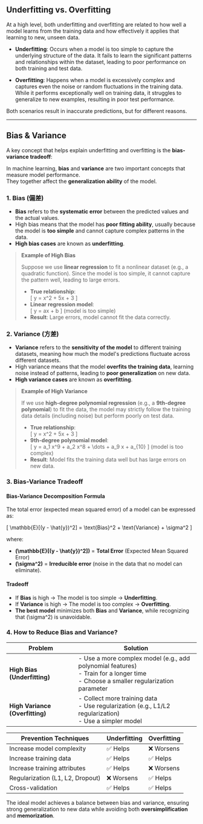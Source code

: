 ## Underfitting vs. Overfitting

At a high level, both underfitting and overfitting are related to how well a model learns from the training data and how effectively it applies that learning to new, unseen data.

- **Underfitting**: Occurs when a model is too simple to capture the underlying structure of the data. It fails to learn the significant patterns and relationships within the dataset, leading to poor performance on both training and test data.

- **Overfitting**: Happens when a model is excessively complex and captures even the noise or random fluctuations in the training data. While it performs exceptionally well on training data, it struggles to generalize to new examples, resulting in poor test performance.

Both scenarios result in inaccurate predictions, but for different reasons.

---

## Bias & Variance

A key concept that helps explain underfitting and overfitting is the **bias-variance tradeoff**:

In machine learning, **bias** and **variance** are two important concepts that measure model performance.  
They together affect the **generalization ability** of the model.

### 1. Bias (偏差)

- **Bias** refers to the **systematic error** between the predicted values and the actual values.
- High bias means that the model has **poor fitting ability**, usually because the model is **too simple** and cannot capture complex patterns in the data.
- **High bias cases** are known as **underfitting**.

> **Example of High Bias**
>
> Suppose we use **linear regression** to fit a nonlinear dataset (e.g., a quadratic function). Since the model is too simple, it cannot capture the pattern well, leading to large errors.
>
> - **True relationship**:  
  \[
  y = x^2 + 5x + 3
  \]
> - **Linear regression model**:  
  \[
  y = ax + b
  \]
  (model is too simple)
> - **Result**: Large errors, model cannot fit the data correctly.

### 2. Variance (方差)

- **Variance** refers to the **sensitivity of the model** to different training datasets, meaning how much the model's predictions fluctuate across different datasets.
- High variance means that the model **overfits the training data**, learning noise instead of patterns, leading to **poor generalization** on new data.
- **High variance cases** are known as **overfitting**.

> **Example of High Variance**
> 
> If we use **high-degree polynomial regression** (e.g., a **9th-degree polynomial**) to fit the data, the model may strictly follow the training data details (including noise) but perform poorly on test data.
> 
> - **True relationship**:  
  \[
  y = x^2 + 5x + 3
  \]
> - **9th-degree polynomial model**:  
  \[
  y = a_1 x^9 + a_2 x^8 + \dots + a_9 x + a_{10}
  \]
  (model is too complex)
> - **Result**: Model fits the training data well but has large errors on new data.

### 3. Bias-Variance Tradeoff

#### Bias-Variance Decomposition Formula

The total error (expected mean squared error) of a model can be expressed as:

\[
\mathbb{E}[(y - \hat{y})^2] = \text{Bias}^2 + \text{Variance} + \sigma^2
\]

where:

- **\(\mathbb{E}[(y - \hat{y})^2]\)** = **Total Error** (Expected Mean Squared Error)
- **\(\sigma^2\)** = **Irreducible error** (noise in the data that no model can eliminate).

#### Tradeoff
- If **Bias** is high → The model is too simple → **Underfitting**.
- If **Variance** is high → The model is too complex → **Overfitting**.
- **The best model** minimizes both **Bias** and **Variance**, while recognizing that \(\sigma^2\) is unavoidable.


### 4. How to Reduce Bias and Variance?

| **Problem**                | **Solution**  |
|----------------------------|--------------|
| **High Bias (Underfitting)** | - Use a more complex model (e.g., add polynomial features) <br> - Train for a longer time <br> - Choose a smaller regularization parameter |
| **High Variance (Overfitting)** | - Collect more training data <br> - Use regularization (e.g., L1/L2 regularization) <br> - Use a simpler model |

| Prevention Techniques            | Underfitting       | Overfitting       |
|----------------------------------|--------------------|-------------------|
| Increase model complexity        | ✅ Helps           | ❌ Worsens       |
| Increase training data           | ✅ Helps           | ✅ Helps          |
| Increase training attributes     | ✅ Helps           | ❌ Worsens        |
| Regularization (L1, L2, Dropout) | ❌ Worsens         | ✅ Helps          |
| Cross-validation                 | ✅ Helps           | ✅ Helps          |

The ideal model achieves a balance between bias and variance, ensuring strong generalization to new data while avoiding both **oversimplification** and **memorization**.